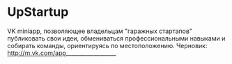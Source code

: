 # UpStartup
VK miniapp, позволяющее владельцам "гаражных стартапов" публиковать свои идеи,  обмениваться профессиональными навыками и собирать команды, ориентируясь по местоположению.
Черновик: http://m.vk.com/app__________________
